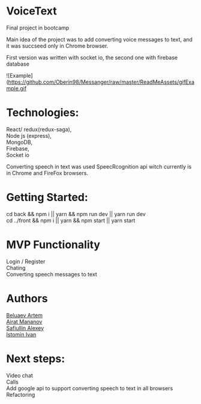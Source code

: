 # VoiceText
Final project in bootcamp

Main idea of the project was to add converting voice messages to text, and it was succseed only in Chrome browser.

First version was written with socket io, the second one with firebase database

![Example](https://github.com/Oberin98/Messanger/raw/master/ReadMeAssets/gifExample.gif

# Technologies:

React/ redux(redux-saga), </br>
  Node js (express), </br>
  MongoDB, </br>
  Firebase, </br>
  Socket io </br>

Converting speech in text was used SpeecRcognition api witch currently is in Chrome and FireFox browsers.

# Getting Started:
  cd back && npm i || yarn && npm run dev || yarn run dev </br>
  cd ../front && npm i || yarn && npm start || yarn start </br>

# MVP Functionality
  Login / Register </br>
  Chating </br>
  Converting speech messages to text </br>

# Authors
  <a href="https://github.com/Oberin98"> Beluaev Artem </a> </br>
  <a href="https://github.com/AiratMannanov"> Airat Mananov </a> </br>
  <a href="https://github.com/Leshkaj"> Safiullin Alexey </a> </br>
  <a href="https://github.com/Naughty1905"> Istomin Ivan </a> </br>

# Next steps:
 Video chat </br>
 Calls </br>
 Add google api to support converting speech to text in all browsers </br>
 Refactoring </br>
 
 
